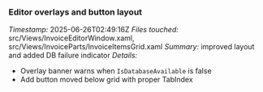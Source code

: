 ### Editor overlays and button layout
*Timestamp:* 2025-06-26T02:49:16Z
*Files touched:* src/Views/InvoiceEditorWindow.xaml, src/Views/InvoiceParts/InvoiceItemsGrid.xaml
*Summary:* improved layout and added DB failure indicator
*Details:*
- Overlay banner warns when `IsDatabaseAvailable` is false
- Add button moved below grid with proper TabIndex
